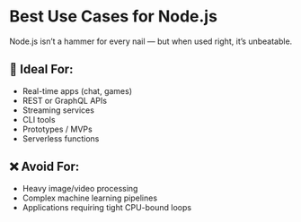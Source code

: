 # Best Use Cases for Node.js

Node.js isn’t a hammer for every nail — but when used right, it’s unbeatable.

## 🚀 Ideal For:

- Real-time apps (chat, games)
- REST or GraphQL APIs
- Streaming services
- CLI tools
- Prototypes / MVPs
- Serverless functions

## ❌ Avoid For:

- Heavy image/video processing
- Complex machine learning pipelines
- Applications requiring tight CPU-bound loops
